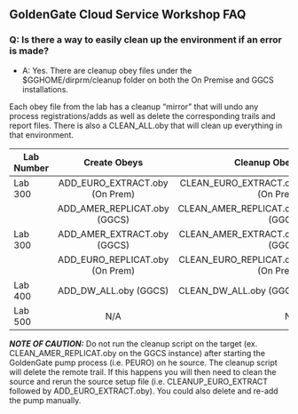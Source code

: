 ## GoldenGate Cloud Service Workshop FAQ

### **Q: Is there a way to easily clean up the environment if an error is made?**

- A: Yes. There are cleanup obey files under the $GGHOME/dirprm/cleanup folder on both the On Premise and GGCS installations.

Each obey file from the lab has a cleanup “mirror” that will undo any process registrations/adds as well as delete the corresponding trails and report files. There is also a CLEAN_ALL.oby that will clean up everything in that environment.

| Lab Number    | Create Obeys                   | Cleanup Obeys                       |
| ------------- |:------------------------------:| -----------------------------------:|
| Lab 300       | ADD_EURO_EXTRACT.oby (On Prem) | CLEAN_EURO_EXTRACT.oby (On Prem)    |
|               | ADD_AMER_REPLICAT.oby (GGCS)   | CLEAN_AMER_REPLICAT.oby (GGCS)      | 
| Lab 300       | ADD_AMER_EXTRACT.oby (GGCS)    | CLEAN_AMER_EXTRACT.oby (GGCS)       |
|               | ADD_EURO_REPLICAT.oby (On Prem)| CLEAN_EURO_REPLICAT.oby (On Prem)   |
| Lab 400       | ADD_DW_ALL.oby (GGCS)          | CLEAN_DW_ALL.oby (GGCS)             |
| Lab 500       | N/A                            | N/A                                 |

***NOTE OF CAUTION:*** Do not run the cleanup script on the target (ex. CLEAN_AMER_REPLICAT.oby on the GGCS instance) after starting the GoldenGate pump process (i.e. PEURO) on he source. The cleanup script will delete the remote trail. If this happens you will then need to clean the source and rerun the source setup file (i.e. CLEANUP_EURO_EXTRACT followed by ADD_EURO_EXTRACT.oby). You could also delete and re-add the pump manually.